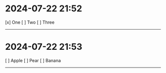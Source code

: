 # 2024-07-22 21:52

[x] One
[ ] Two
[ ] Three

---

# 2024-07-22 21:53

[ ] Apple
[ ] Pear
[ ] Banana

---
